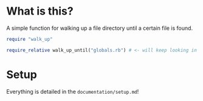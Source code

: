 # What is this?

A simple function for walking up a file directory until a certain file is found.

```ruby
require "walk_up"

require_relative walk_up_until("globals.rb") # <- will keep looking in parent directories for a "globals.rb" file
```

# Setup

Everything is detailed in the `documentation/setup.md`!